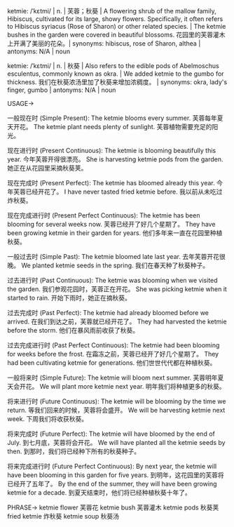 ketmie: /ˈkɛtmi/ | n. | 芙蓉；秋葵 | A flowering shrub of the mallow family, Hibiscus, cultivated for its large, showy flowers.  Specifically, it often refers to Hibiscus syriacus (Rose of Sharon) or other related species. |  The ketmie bushes in the garden were covered in beautiful blossoms. 花园里的芙蓉灌木上开满了美丽的花朵。| synonyms: hibiscus, rose of Sharon, althea | antonyms: N/A | noun

ketmie: /ˈkɛtmi/ | n. | 秋葵 |  Also refers to the edible pods of Abelmoschus esculentus, commonly known as okra. | We added ketmie to the gumbo for thickness. 我们在秋葵浓汤里加了秋葵来增加浓稠度。 | synonyms: okra, lady's finger, gumbo | antonyms: N/A | noun



USAGE->

一般现在时 (Simple Present):
The ketmie blooms every summer. 芙蓉每年夏天开花。
The ketmie plant needs plenty of sunlight. 芙蓉植物需要充足的阳光。

现在进行时 (Present Continuous):
The ketmie is blooming beautifully this year. 今年芙蓉开得很漂亮。
She is harvesting ketmie pods from the garden. 她正在从花园里采摘秋葵荚。

现在完成时 (Present Perfect):
The ketmie has bloomed already this year. 今年芙蓉已经开花了。
I have never tasted fried ketmie before. 我以前从未吃过炸秋葵。

现在完成进行时 (Present Perfect Continuous):
The ketmie has been blooming for several weeks now. 芙蓉已经开了好几个星期了。
They have been growing ketmie in their garden for years. 他们多年来一直在花园里种植秋葵。


一般过去时 (Simple Past):
The ketmie bloomed late last year. 去年芙蓉开花很晚。
We planted ketmie seeds in the spring. 我们在春天种了秋葵种子。

过去进行时 (Past Continuous):
The ketmie was blooming when we visited the garden. 我们参观花园时，芙蓉正在开花。
She was picking ketmie when it started to rain. 开始下雨时，她正在摘秋葵。

过去完成时 (Past Perfect):
The ketmie had already bloomed before we arrived. 在我们到达之前，芙蓉就已经开花了。
They had harvested the ketmie before the storm. 他们在暴风雨前收获了秋葵。

过去完成进行时 (Past Perfect Continuous):
The ketmie had been blooming for weeks before the frost. 在霜冻之前，芙蓉已经开了好几个星期了。
They had been cultivating ketmie for generations. 他们世世代代都在种植秋葵。


一般将来时 (Simple Future):
The ketmie will bloom next summer. 芙蓉明年夏天会开花。
We will plant more ketmie next year. 明年我们将种植更多的秋葵。

将来进行时 (Future Continuous):
The ketmie will be blooming by the time we return. 等我们回来的时候，芙蓉将会盛开。
We will be harvesting ketmie next week. 下周我们将收获秋葵。

将来完成时 (Future Perfect):
The ketmie will have bloomed by the end of July. 到七月底，芙蓉将会开花。
We will have planted all the ketmie seeds by then. 到那时，我们将已经种下所有的秋葵种子。


将来完成进行时 (Future Perfect Continuous):
By next year, the ketmie will have been blooming in this garden for five years. 到明年，这花园里的芙蓉将已经开了五年了。
By the end of the summer, they will have been growing ketmie for a decade. 到夏天结束时，他们将已经种植秋葵十年了。



PHRASE->
ketmie flower  芙蓉花
ketmie bush 芙蓉灌木
ketmie pods 秋葵荚
fried ketmie 炸秋葵
ketmie soup 秋葵汤
